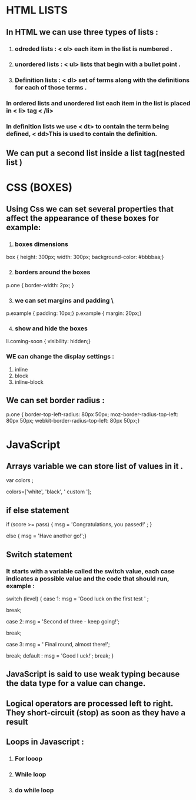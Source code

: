 # HTML LISTS
## In HTML we can use three types of lists : 
1. ### odreded lists : < ol> each item in the list is numbered . 
2. ### unordered lists : < ul> lists that begin with a bullet point .
3. ### Definition lists : < dl> set of terms along with the definitions for each of those terms .

### In ordered lists and unordered list each item in the list is placed in < li> tag  < /li>
### In definition lists we use < dt> to contain the term being defined, < dd>This is used to contain the definition.

## We can put a second list inside a list tag(nested list ) 
 
# CSS (BOXES)
## Using Css we can set several properties that affect the appearance of these boxes for example:
1. ### boxes dimensions  
box {
height: 300px;
width: 300px;
background-color: #bbbbaa;}

2. ### borders around the boxes 
p.one {  border-width: 2px; }

3. ### we can set margins and   padding \
p.example { padding: 10px;}    p.example { margin: 20px;}

4. ### show and hide the boxes  
li.coming-soon { visibility: hidden;}

### WE can change the display settings :
1. inline
2. block
3. inline-block

## We can set border radius : 
p.one {
border-top-left-radius: 80px 50px;
moz-border-radius-top-left: 80px 50px;
webkit-border-radius-top-left: 80px 50px;}

# JavaScript 
## Arrays variable we can store list of values in it . 
var colors ;

colors=['white', 'black', ' custom '];
## if else statement 

if (score >= pass) {
msg = 'Congratulations, you passed!' ;
}

 else {
msg = 'Have another go!';}

## Switch statement 
### It starts with a variable called the switch value, each case indicates a possible value and the code that should run, example : 

switch (level) 
{
case 1:
msg = 'Good luck on the first test ' ;

break;

case 2:
msg = 'Second of three - keep going!';

break;

case 3:
msg = ' Final round, almost there!';

break;
default :
msg = 'Good l uck!';
break; }

## JavaScript is said to use weak typing because the data type for a value can change.

## Logical operators are processed left to right. They short-circuit (stop) as soon as they have a result

## Loops in Javascript : 
1. ### For looop
2. ### While loop 
3. ### do while loop 
